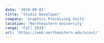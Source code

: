 ```yaml
---
date: '2019-09-01'
title: 'Studio Developer'
company: 'Graphics Processing Units'
location: 'Northeastern University'
range: 'Fall 2019'
url: 'https://web.northeastern.edu/scout/'
---
```

